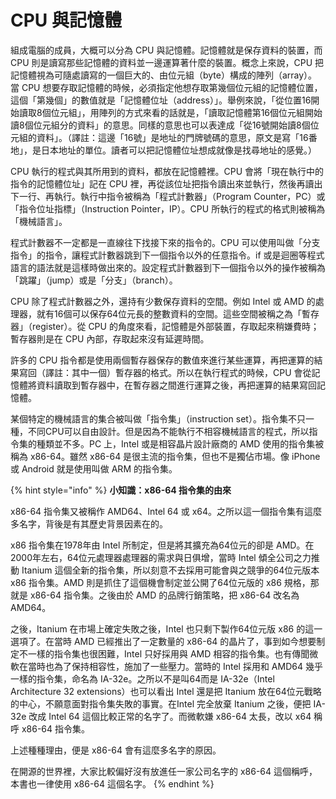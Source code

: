 # CPU 與記憶體

組成電腦的成員，大概可以分為 CPU 與記憶體。記憶體就是保存資料的裝置，而 CPU 則是讀寫那些記憶體的資料並一邊運算著什麼的裝置。概念上來說，CPU 把記憶體視為可隨處讀寫的一個巨大的、由位元組（byte）構成的陣列（array）。當 CPU 想要存取記憶體的時候，必須指定他想存取第幾個位元組的記憶體位置，這個「第幾個」的數值就是「記憶體位址（address）」。舉例來說，「從位置16開始讀取8個位元組」，用陣列的方式來看的話就是，「讀取記憶體第16個位元組開始讀8個位元組分的資料」的意思。同樣的意思也可以表達成「從16號開始讀8個位元組的資料」。（譯註：這邊「16號」是地址的門牌號碼的意思，原文是寫「16番地」，是日本地址的單位。讀者可以把記憶體位址想成就像是找尋地址的感覺。）

CPU 執行的程式與其所用到的資料，都放在記憶體裡。CPU 會將「現在執行中的指令的記憶體位址」記在 CPU 裡，再從該位址把指令讀出來並執行，然後再讀出下一行、再執行。執行中指令被稱為「程式計數器」（Program Counter，PC）或「指令位址指標」（Instruction Pointer，IP）。CPU 所執行的程式的格式則被稱為「機械語言」。

程式計數器不一定都是一直線往下找接下來的指令的。CPU 可以使用叫做「分支指令」的指令，讓程式計數器跳到下一個指令以外的任意指令。if 或是迴圈等程式語言的語法就是這樣時做出來的。設定程式計數器到下一個指令以外的操作被稱為「跳躍」（jump）或是「分支」（branch）。

CPU 除了程式計數器之外，還持有少數保存資料的空間。例如 Intel 或 AMD 的處理器，就有16個可以保存64位元長的整數資料的空間。這些空間被稱之為「暫存器」（register）。從 CPU 的角度來看，記憶體是外部裝置，存取起來稍嫌費時；暫存器則是在 CPU 內部，存取起來沒有延遲時間。

許多的 CPU 指令都是使用兩個暫存器保存的數值來進行某些運算，再把運算的結果寫回（譯註：其中一個）暫存器的格式。所以在執行程式的時候，CPU 會從記憶體將資料讀取到暫存器中，在暫存器之間進行運算之後，再把運算的結果寫回記憶體。

某個特定的機械語言的集合被叫做「指令集」（instruction set）。指令集不只一種，不同CPU可以自由設計。但是因為不能執行不相容機械語言的程式，所以指令集的種類並不多。PC 上，Intel 或是相容晶片設計廠商的 AMD 使用的指令集被稱為 x86-64。雖然 x86-64 是很主流的指令集，但也不是獨佔市場。像 iPhone 或 Android 就是使用叫做 ARM 的指令集。

{% hint style="info" %}
**小知識：x86-64 指令集的由來**

x86-64 指令集又被稱作 AMD64、Intel 64 或 x64。之所以這一個指令集有這麼多名字，背後是有其歷史背景因素在的。

x86 指令集在1978年由 Intel 所制定，但是將其擴充為64位元的卻是 AMD。在2000年左右，64位元處理器處理器的需求與日俱增，當時 Intel 傾全公司之力推動 Itanium 這個全新的指令集，所以刻意不去採用可能會與之競爭的64位元版本 x86 指令集。AMD 則是抓住了這個機會制定並公開了64位元版的 x86 規格，那就是 x86-64 指令集。之後由於 AMD 的品牌行銷策略，把 x86-64 改名為 AMD64。

之後，Itanium 在市場上確定失敗之後，Intel 也只剩下製作64位元版 x86 的這一選項了。在當時 AMD 已經推出了一定數量的 x86-64 的晶片了，事到如今想要制定不一樣的指令集也很困難，Intel 只好採用與 AMD 相容的指令集。也有傳聞微軟在當時也為了保持相容性，施加了一些壓力。當時的 Intel 採用和 AMD64 幾乎一樣的指令集，命名為 IA-32e。之所以不是叫64而是 IA-32e（Intel Architecture 32 extensions）也可以看出 Intel 還是把 Itanium 放在64位元戰略的中心，不願意面對指令集失敗的事實。在Intel 完全放棄 Itanium 之後，便把 IA-32e 改成 Intel 64 這個比較正常的名字了。而微軟嫌 x86-64 太長，改以 x64 稱呼 x86-64 指令集。

上述種種理由，便是 x86-64 會有這麼多名字的原因。

在開源的世界裡，大家比較偏好沒有放進任一家公司名字的 x86-64 這個稱呼，本書也一律使用 x86-64 這個名字。
{% endhint %}

